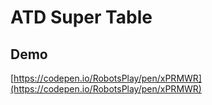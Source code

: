 # ATD Super Table

## Demo
[https://codepen.io/RobotsPlay/pen/xPRMWR](https://codepen.io/RobotsPlay/pen/xPRMWR)